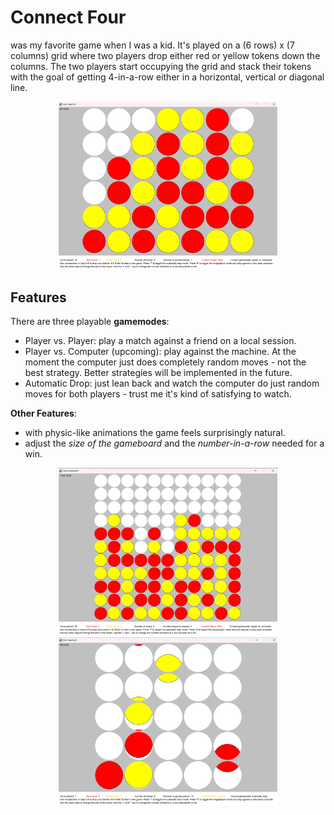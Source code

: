 
# Connect Four
was my favorite game when I was a kid. It's played on a (6 rows) x (7 columns) grid where two players drop either red or yellow tokens down the columns. The two players start occupying the grid and stack their tokens with the goal of getting 4-in-a-row either in a horizontal, vertical or diagonal line.
<p align="center">
  <img src="./screenshot-1.png" width="350">
</p>

## Features
There are three playable **gamemodes**:
- Player vs. Player: play a match against a friend on a local session.
- Player vs. Computer (upcoming): play against the machine. At the moment the computer just does completely random moves - not the best strategy. Better strategies will be implemented in the future.
- Automatic Drop: just lean back and watch the computer do just random moves for both players - trust me it's kind of satisfying to watch.

**Other Features**:
- with physic-like animations the game feels surprisingly natural.
- adjust the *size of the gameboard* and the *number-in-a-row* needed for a win.
<p align="center">
  <img src="./screenshot-2.png" width="350"> <img src="./screenshot-3.png" width="350">
</p>
